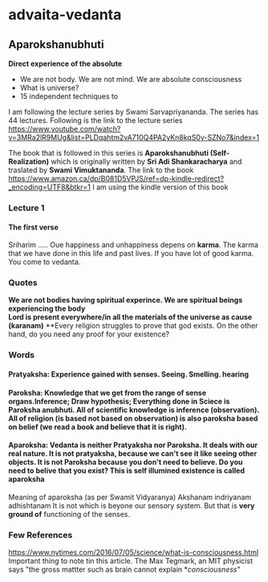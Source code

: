 # advaita-vedanta

## Aparokshanubhuti
**Direct experience of the absolute**
* We are not body. We are not mind. We are absolute consciousness
* What is universe?
* 15 independent techniques to 

I am following the lecture series by Swami Sarvapriyananda. The series has 44 lectures. Following is the link to the lecture series
<https://www.youtube.com/watch?v=3MRa2lR9MUg&list=PLDqahtm2vA710Q4PA2yKn8kqS0y-SZNo7&index=1>

The book that is followed in this series is **Aparokshanubhuti (Self-Realization)** which is originally written by **Sri Adi Shankaracharya** and traslated by **Swami Vimuktananda**. The link to the book<br>
https://www.amazon.ca/dp/B081D5VPJS/ref=dp-kindle-redirect?_encoding=UTF8&btkr=1
I am using the kindle version of this book



### Lecture 1
#### The first verse
Sriharim .....
Oue happiness and unhappiness depens on **karma**. The karma that we have done in this life and past lives.
If you have lot of good karma. You come to vedanta.
 



### Quotes 
**We are not bodies having spiritual experince. We are spiritual beings experiencing the body**<br>
**Lord is present everywhere/in all the materials of the universe as cause (karanam)**
**Every religion struggles to prove that god exists. On the other hand, do you need any proof for your existence?


### Words
#### Pratyaksha: Experience gained with senses. Seeing. Smelling. hearing
#### Paroksha: Knowledge that we get from the range of sense organs.Inference; Draw hypothesis; Everything done in Sciece is Paroksha anubhuti. All of scientific knowledge is inference (observation). All of religion (is based not based on observation) is also paroksha based on belief (we read a book and believe that it is right). 
#### Aparoksha: Vedanta is neither Pratyaksha nor Paroksha. It deals with our real nature. It is not pratyaksha, because we can't see it like seeing other objects. It is not Paroksha because you don't need to believe. Do you need to belive that you exist? This is **self illumined existence is called aparoksha** 

Meaning of aparoksha (as per Swamit Vidyaranya) 
Akshanam indriyanam adhishtanam 
It is not which is beyone our sensory system. But that is **very ground of** functioning of the senses.


### Few References
<https://www.nytimes.com/2016/07/05/science/what-is-consciousness.html>
Important thing to note tin this article. The Max Tegmark, an MIT physicist says "the gross mattter such as brain cannot explain **consciousness*"





